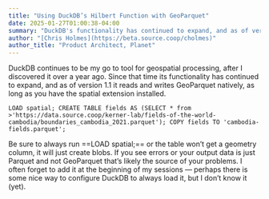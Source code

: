 ```yaml
---
title: "Using DuckDB’s Hilbert Function with GeoParquet"
date: 2025-01-27T01:00:38-04:00
summary: "DuckDB's functionality has continued to expand, and as of version 1.1 it reads and writes GeoParquet natively, as long as you have the spatial extension installed."
author: "[Chris Holmes](https://beta.source.coop/cholmes)"
author_title: "Product Architect, Planet" 
---
```


DuckDB continues to be my go to tool for geospatial processing, after I discovered it over a year ago. Since that time its functionality has continued to expand, and as of version 1.1 it reads and writes GeoParquet natively, as long as you have the spatial extension installed.

``LOAD spatial;
CREATE TABLE fields AS
 (SELECT * from >'https://data.source.coop/kerner-lab/fields-of-the-world-cambodia/boundaries_cambodia_2021.parquet');
COPY fields TO 'cambodia-fields.parquet';``

Be sure to always run ==LOAD spatial;== or the table won’t get a geometry column, it will just create blobs. If you see errors or your output data is just Parquet and not GeoParquet that’s likely the source of your problems. I often forget to add it at the beginning of my sessions — perhaps there is some nice way to configure DuckDB to always load it, but I don’t know it (yet).
